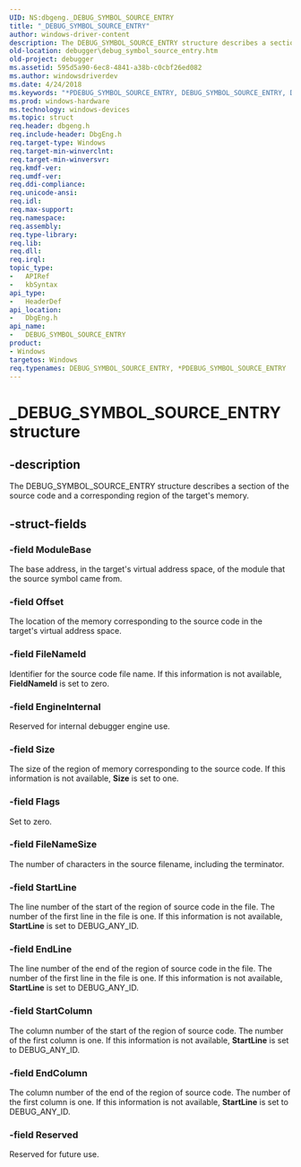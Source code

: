 ```yaml
---
UID: NS:dbgeng._DEBUG_SYMBOL_SOURCE_ENTRY
title: "_DEBUG_SYMBOL_SOURCE_ENTRY"
author: windows-driver-content
description: The DEBUG_SYMBOL_SOURCE_ENTRY structure describes a section of the source code and a corresponding region of the target's memory.
old-location: debugger\debug_symbol_source_entry.htm
old-project: debugger
ms.assetid: 595d5a90-6ec8-4841-a38b-c0cbf26ed082
ms.author: windowsdriverdev
ms.date: 4/24/2018
ms.keywords: "*PDEBUG_SYMBOL_SOURCE_ENTRY, DEBUG_SYMBOL_SOURCE_ENTRY, DEBUG_SYMBOL_SOURCE_ENTRY structure [Windows Debugging], PDEBUG_SYMBOL_SOURCE_ENTRY, PDEBUG_SYMBOL_SOURCE_ENTRY structure pointer [Windows Debugging], Structures_9f8ab4b6-98b2-4a10-a450-bb73e655dd32.xml, _DEBUG_SYMBOL_SOURCE_ENTRY, dbgeng/DEBUG_SYMBOL_SOURCE_ENTRY, dbgeng/PDEBUG_SYMBOL_SOURCE_ENTRY, debugger.debug_symbol_source_entry"
ms.prod: windows-hardware
ms.technology: windows-devices
ms.topic: struct
req.header: dbgeng.h
req.include-header: DbgEng.h
req.target-type: Windows
req.target-min-winverclnt: 
req.target-min-winversvr: 
req.kmdf-ver: 
req.umdf-ver: 
req.ddi-compliance: 
req.unicode-ansi: 
req.idl: 
req.max-support: 
req.namespace: 
req.assembly: 
req.type-library: 
req.lib: 
req.dll: 
req.irql: 
topic_type:
-	APIRef
-	kbSyntax
api_type:
-	HeaderDef
api_location:
-	DbgEng.h
api_name:
-	DEBUG_SYMBOL_SOURCE_ENTRY
product:
- Windows
targetos: Windows
req.typenames: DEBUG_SYMBOL_SOURCE_ENTRY, *PDEBUG_SYMBOL_SOURCE_ENTRY
---
```


# _DEBUG_SYMBOL_SOURCE_ENTRY structure


## -description


The DEBUG_SYMBOL_SOURCE_ENTRY structure describes a section of the source code and a corresponding region of the target's memory.


## -struct-fields




### -field ModuleBase

The base address, in the target's virtual address space, of the module that the source symbol came from.


### -field Offset

The location of the memory corresponding to the source code in the target's virtual address space.


### -field FileNameId

Identifier for the source code file name. If this information is not available, <b>FieldNameId</b> is set to zero.


### -field EngineInternal

Reserved for internal debugger engine use.


### -field Size

The size of the region of memory corresponding to the source code. If this information is not available, <b>Size</b> is set to one.


### -field Flags

Set to zero.


### -field FileNameSize

The number of characters in the source filename, including the terminator. 


### -field StartLine

The line number of the start of the region of source code in the file. The number of the first line in the file is one. If this information is not available, <b>StartLine</b> is set to DEBUG_ANY_ID.


### -field EndLine

The line number of the end of the region of source code in the file. The number of the first line in the file is one. If this information is not available, <b>StartLine</b> is set to DEBUG_ANY_ID.


### -field StartColumn

The column number of the start of the region of source code. The number of the first column is one. If this information is not available, <b>StartLine</b> is set to DEBUG_ANY_ID.


### -field EndColumn

The column number of the end of the region of source code. The number of the first column is one. If this information is not available, <b>StartLine</b> is set to DEBUG_ANY_ID.


### -field Reserved

Reserved for future use.

